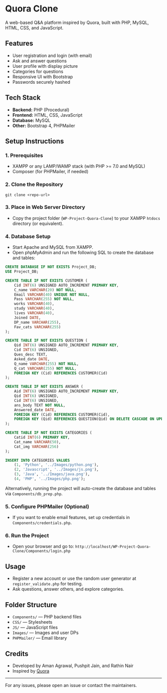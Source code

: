 # Quora Clone

A web-based Q&A platform inspired by Quora, built with PHP, MySQL, HTML, CSS, and JavaScript.

## Features

- User registration and login (with email)
- Ask and answer questions
- User profile with display picture
- Categories for questions
- Responsive UI with Bootstrap
- Passwords securely hashed

## Tech Stack

- **Backend:** PHP (Procedural)
- **Frontend:** HTML, CSS, JavaScript
- **Database:** MySQL
- **Other:** Bootstrap 4, PHPMailer

## Setup Instructions

### 1. Prerequisites

- XAMPP or any LAMP/WAMP stack (with PHP >= 7.0 and MySQL)
- Composer (for PHPMailer, if needed)

### 2. Clone the Repository

```
git clone <repo-url>
```

### 3. Place in Web Server Directory

- Copy the project folder (`WP-Project-Quora-Clone`) to your XAMPP `htdocs` directory (or equivalent).

### 4. Database Setup

- Start Apache and MySQL from XAMPP.
- Open phpMyAdmin and run the following SQL to create the database and tables:

```sql
CREATE DATABASE IF NOT EXISTS Project_DB;
USE Project_DB;

CREATE TABLE IF NOT EXISTS CUSTOMER (
    Cid INT(6) UNSIGNED AUTO_INCREMENT PRIMARY KEY,
    C_name VARCHAR(20) NOT NULL,
    Email VARCHAR(40) UNIQUE NOT NULL,
    Pass VARCHAR(255) NOT NULL,
    works VARCHAR(40),
    study VARCHAR(40),
    lives VARCHAR(40),
    Joined DATE,
    DP_name VARCHAR(255),
    Fav_cats VARCHAR(255)
);

CREATE TABLE IF NOT EXISTS QUESTION (
    Qid INT(6) UNSIGNED AUTO_INCREMENT PRIMARY KEY,
    Cid INT(6) UNSIGNED,
    Ques_desc TEXT,
    Asked_date DATE,
    Q_name VARCHAR(255) NOT NULL,
    Q_cat VARCHAR(255) NOT NULL,
    FOREIGN KEY (Cid) REFERENCES CUSTOMER(Cid)
);

CREATE TABLE IF NOT EXISTS ANSWER (
    Aid INT(6) UNSIGNED AUTO_INCREMENT PRIMARY KEY,
    Qid INT(6) UNSIGNED,
    Cid INT(6) UNSIGNED,
    ans_body TEXT NOT NULL,
    Answered_date DATE,
    FOREIGN KEY (Cid) REFERENCES CUSTOMER(Cid),
    FOREIGN KEY (Qid) REFERENCES QUESTION(Qid) ON DELETE CASCADE ON UPDATE CASCADE
);

CREATE TABLE IF NOT EXISTS CATEGORIES (
    Catid INT(6) PRIMARY KEY,
    Cat_name VARCHAR(50),
    Cat_img VARCHAR(256)
);

INSERT INTO CATEGORIES VALUES
    (1, 'Python', '../Images/python.png'),
    (2, 'Javascript', '../Images/js.png'),
    (3, 'Java', '../Images/java.png'),
    (4, 'PHP', '../Images/php.png');
```

Alternatively, running the project will auto-create the database and tables via `Components/db_prep.php`.

### 5. Configure PHPMailer (Optional)

- If you want to enable email features, set up credentials in `Components/credentials.php`.

### 6. Run the Project

- Open your browser and go to: `http://localhost/WP-Project-Quora-Clone/Components/login.php`

## Usage

- Register a new account or use the random user generator at `register_validate.php` for testing.
- Ask questions, answer others, and explore categories.

## Folder Structure

- `Components/` — PHP backend files
- `CSS/` — Stylesheets
- `JS/` — JavaScript files
- `Images/` — Images and user DPs
- `PHPMailer/` — Email library

## Credits

- Developed by Aman Agrawal, Pushpit Jain, and Rathin Nair
- Inspired by [Quora](https://quora.com)

---

For any issues, please open an issue or contact the maintainers.

